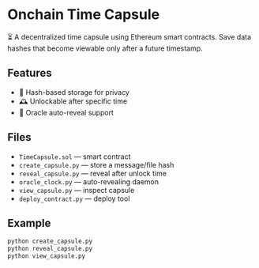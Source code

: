 # Onchain Time Capsule

⏳ A decentralized time capsule using Ethereum smart contracts. Save data hashes that become viewable only after a future timestamp.

## Features

- 🔐 Hash-based storage for privacy
- 🕰️ Unlockable after specific time
- 🤖 Oracle auto-reveal support

## Files

- `TimeCapsule.sol` — smart contract
- `create_capsule.py` — store a message/file hash
- `reveal_capsule.py` — reveal after unlock time
- `oracle_clock.py` — auto-revealing daemon
- `view_capsule.py` — inspect capsule
- `deploy_contract.py` — deploy tool

## Example

```bash
python create_capsule.py
python reveal_capsule.py
python view_capsule.py
